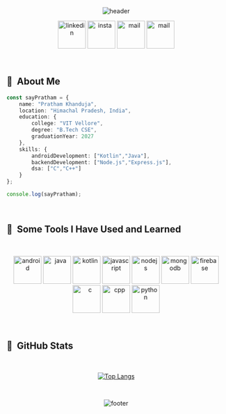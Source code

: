 <br><p align="center">
![header](https://capsule-render.vercel.app/api?type=waving&color=gradient&customColorList=5&text=Hello!&height=200&animation=fadeIn&fontSize=75)
</p>
<p align="center">
  <a href="https://www.linkedin.com/in/pratham-khanduja"><img src="https://img.icons8.com/?size=100&id=xuvGCOXi8Wyg&format=png&color=000000" alt="linkedin" width="64" height="64"/></a>
  <a href = "https://www.instagram.com/say.pratham?igsh=MWFyM2J2N3lwOXRyZw=="><img src="https://img.icons8.com/?size=100&id=Xy10Jcu1L2Su&format=png&color=000000" alt="insta" width="64" height="64"/></a>
  <a href="mailto:prathk30@gmail.com"><img src="https://img.icons8.com/?size=100&id=EgRndDDLh8kS&format=png&color=000000" alt="mail" width="64" height="64"/></a>
  <a href="https://leetcode.com/u/saypratham/"><img src="https://img.icons8.com/?size=100&id=9L16NypUzu38&format=png&color=000000" alt="mail" width="64" height="64"/></a>
  
</p>
<br>
<h2> 🚀 &nbsp;About Me</h2>

```typescript
const sayPratham = {
    name: "Pratham Khanduja",
    location: "Himachal Pradesh, India",
    education: {
        college: "VIT Vellore",
        degree: "B.Tech CSE",
        graduationYear: 2027
    },
    skills: {
        androidDevelopment: ["Kotlin","Java"],
        backendDevelopment: ["Node.js","Express.js"],
        dsa: ["C","C++"]
    }
};

console.log(sayPratham);
```
<br>
<h2> 🚀 &nbsp;Some Tools I Have Used and Learned</h2>
<br>
<p align="center">
  <img src="https://cdn.jsdelivr.net/gh/devicons/devicon@latest/icons/androidstudio/androidstudio-original.svg" alt="android" width="64" height="64"/>
  <img src="https://cdn.jsdelivr.net/gh/devicons/devicon@latest/icons/java/java-original.svg" alt="java" width="64" height="64"/>
  <img src = "https://cdn.jsdelivr.net/gh/devicons/devicon@latest/icons/kotlin/kotlin-original.svg" alt="kotlin" width="64" height="64"/>
  <img src="https://cdn.jsdelivr.net/gh/devicons/devicon@latest/icons/javascript/javascript-original.svg" alt="javascript" width="64" height="64"/>
  <img src="https://cdn.jsdelivr.net/gh/devicons/devicon@latest/icons/nodejs/nodejs-original.svg" alt="nodejs" width="64" height="64"/>
  <img src="https://cdn.jsdelivr.net/gh/devicons/devicon@latest/icons/mongodb/mongodb-original.svg" alt="mongodb" width="64" height="64"/>
  <img src = "https://cdn.jsdelivr.net/gh/devicons/devicon@latest/icons/firebase/firebase-original.svg" alt="firebase" width="64" height="64"/>
  <img src="https://cdn.jsdelivr.net/gh/devicons/devicon@latest/icons/c/c-original.svg" alt="c" width="64" height="64"/>
  <img src="https://cdn.jsdelivr.net/gh/devicons/devicon@latest/icons/cplusplus/cplusplus-original.svg" alt="cpp" width="64" height="64"/>
  <img src="https://cdn.jsdelivr.net/gh/devicons/devicon@latest/icons/python/python-original.svg" alt="python" width="64" height="64"/>

</p>

<br>
<h2> 🚀 &nbsp;GitHub Stats</h2>


<br><p align="center">
[![Top Langs](https://github-readme-stats.vercel.app/api/top-langs/?username=pratham-developer&exclude_repo=Space_Catalogue,Jupyter_Python&langs_count=4&theme=github_dark)](https://github.com/pratham-developer)
</p>

<br><p align="center">
![footer](https://capsule-render.vercel.app/api?type=waving&color=gradient&customColorList=5&height=200&animation=fadeIn&fontSize=75&section=footer)
</p>
